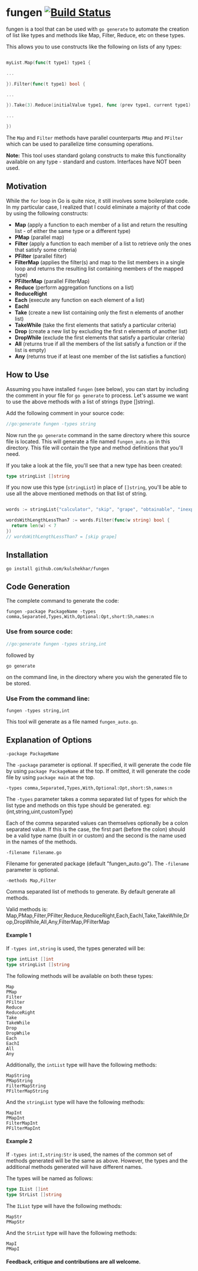 # fungen [![Build Status](https://api.travis-ci.org/kulshekhar/fungen.svg?branch=master)](https://travis-ci.org/kulshekhar/fungen)


fungen is a tool that can be used with `go generate` to automate the creation of list like types and methods like Map, Filter, Reduce, etc on these types.

This allows you to use constructs like the following on lists of any types:

```go

myList.Map(func(t type1) type1 {

...

}).Filter(func(t type1) bool {

...

}).Take(3).Reduce(initialValue type1, func (prev type1, current type1) type1 {

...

})

```

The `Map` and `Filter` methods have parallel counterparts `PMap` and `PFilter` which can be used to parallelize time consuming operations.

__Note:__ This tool uses standard golang constructs to make this functionality available on any type - standard and custom. Interfaces have NOT been used.

## Motivation

While the `for` loop in Go is quite nice, it still involves some boilerplate code. In my particular case, I realized that I could eliminate a majority of that code by using the following constructs:

- __Map__ (apply a function to each member of a list and return the resulting list - of either the same type or a different type)
- __PMap__ (parallel map)
- __Filter__ (apply a function to each member of a list to retrieve only the ones that satisfy some criteria)
- __PFilter__ (parallel filter)
- __FilterMap__ (applies the filter(s) and map to the list members in a single loop and returns the resulting list containing members of the mapped type)
- __PFilterMap__ (parallel FilterMap)
- __Reduce__ (perform aggregation functions on a list)
- __ReduceRight__
- __Each__ (execute any function on each element of a list)
- __EachI__
- __Take__ (create a new list containing only the first n elements of another list)
- __TakeWhile__ (take the first elements that satisfy a particular criteria)
- __Drop__ (create a new list by excluding the first n elements of another list)
- __DropWhile__ (exclude the first elements that satisfy a particular criteria)
- __All__ (returns true if all the members of the list satisfy a function or if the list is empty)
- __Any__ (returns true if at least one member of the list satisfies a function)

## How to Use

Assuming you have installed `fungen` (see below), you can start by including the comment in your file for `go generate` to process. Let's assume we want to use the above methods with a list of strings (type []string).

Add the following comment in your source code:

```go
//go:generate fungen -types string
```

Now run the `go generate` command in the same directory where this source file is located. This will generate a file named `fungen_auto.go` in this directory. This file will contain the type and method definitions that you'll need.

If you take a look at the file, you'll see that a new type has been created:

```go
type stringList []string
```

If you now use this type (`stringList`) in place of `[]string`, you'll be able to use all the above mentioned methods on that list of string.

```go

words := stringList{"calculator", "skip", "grape", "obtainable", "inexpensive", "panoramic", "powerful"}

wordsWithLengthLessThan7 := words.Filter(func(w string) bool {
  return len(w) < 7  
})
// wordsWithLengthLessThan7 = [skip grape]

```

## Installation

```
go install github.com/kulshekhar/fungen
```

## Code Generation
The complete command to generate the code:

```
fungen -package PackageName -types comma,Separated,Types,With,Optional:Opt,short:Sh,names:n
```

### Use from source code:

```go
//go:generate fungen -types string,int
```
followed by
```
go generate
```
on the command line, in the directory where you wish the generated file to be stored.


### Use From the command line:

```
fungen -types string,int
```

This tool will generate as a file named `fungen_auto.go`.

## Explanation of Options

```
-package PackageName
```

The `-package` parameter is optional. If specified, it will generate the code file by using `package PackageName` at the top. If omitted, it will generate the code file by using `package main` at the top. 

```
-types comma,Separated,Types,With,Optional:Opt,short:Sh,names:n
```

The `-types` parameter takes a comma separated list of types for which the list type and methods on this type should be generated. eg: (int,string,uint,customType)

Each of the comma separated values can themselves optionally be a colon separated value. If this is the case, the first part (before the colon) should be a valid type name (built in or custom) and the second is the name used in the names of the methods.

```
-filename filename.go
```

Filename for generated package (default "fungen_auto.go"). The `-filename` parameter is optional.

```
-methods Map,Filter
```

Comma separated list of methods to generate. By default generate all methods.

Valid methods is: Map,PMap,Filter,PFilter,Reduce,ReduceRight,Each,EachI,Take,TakeWhile,Drop,DropWhile,All,Any,FilterMap,PFilterMap

#### Example 1

If `-types int,string` is used, the types generated will be:

```go
type intList []int
type stringList []string

```

The following methods will be available on both these types:

```
Map
PMap
Filter
PFilter
Reduce
ReduceRight
Take
TakeWhile
Drop
DropWhile
Each
EachI
All
Any

```

Additionally, the `intList` type will have the following methods:

```
MapString
PMapString
FilterMapString
PFilterMapString
```

And the `stringList` type will have the following methods:

```
MapInt
PMapInt
FilterMapInt
PFilterMapInt
```

#### Example 2

If `-types int:I,string:Str` is used, the names of the common set of methods generated will be the same as above. However, the types and the additional methods generated will have different names.

The types will be named as follows:

```go
type IList []int
type StrList []string

```


The `IList` type will have the following methods:

```
MapStr
PMapStr
```

And the `StrList` type will have the following methods:

```
MapI
PMapI
```

#### Feedback, critique and contributions are all welcome.
